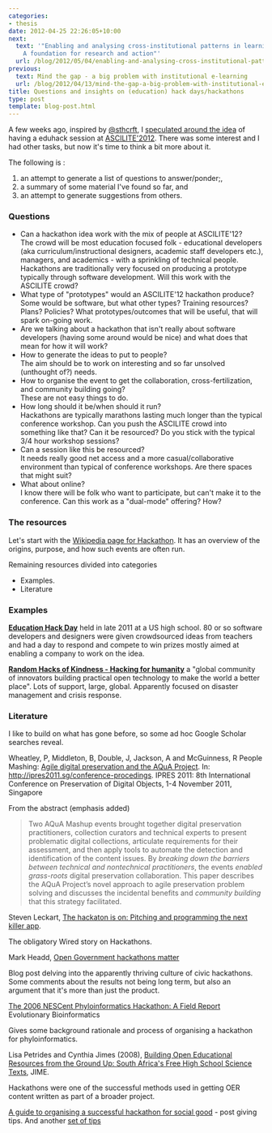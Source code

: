 ```yaml
---
categories:
- thesis
date: 2012-04-25 22:26:05+10:00
next:
  text: '"Enabling and analysing cross-institutional patterns in learning analytics:
    A foundation for research and action"'
  url: /blog/2012/05/04/enabling-and-analysing-cross-institutional-patterns-in-learning-analytics-a-foundation-for-research-and-action/
previous:
  text: Mind the gap - a big problem with institutional e-learning
  url: /blog/2012/04/13/mind-the-gap-a-big-problem-with-institutional-e-learning/
title: Questions and insights on (education) hack days/hackathons
type: post
template: blog-post.html
---
```

A few weeks ago, inspired by [@sthcrft](http://twitter.com/#!/sthcrft), I [speculated around the idea](/blog/2012/03/16/eduhacking-a-better-use-for-part-of-academic-conferences/) of having a eduhack session at [ASCILITE'2012](http://www.ascilite2012.org/home). There was some interest and I had other tasks, but now it's time to think a bit more about it.

The following is :

1. an attempt to generate a list of questions to answer/ponder;,
2. a summary of some material I've found so far, and
3. an attempt to generate suggestions from others.

### Questions

- Can a hackathon idea work with the mix of people at ASCILITE'12?  
    The crowd will be most education focused folk - educational developers (aka curriculum/instructional designers, academic staff developers etc.), managers, and academics - with a sprinkling of technical people. Hackathons are traditionally very focused on producing a prototype typically through software development. Will this work with the ASCILITE crowd?
- What type of "prototypes" would an ASCILITE'12 hackathon produce?  
    Some would be software, but what other types? Training resources? Plans? Policies? What prototypes/outcomes that will be useful, that will spark on-going work.
- Are we talking about a hackathon that isn't really about software developers (having some around would be nice) and what does that mean for how it will work?
- How to generate the ideas to put to people?  
    The aim should be to work on interesting and so far unsolved (unthought of?) needs.
- How to organise the event to get the collaboration, cross-fertilization, and community building going?  
    These are not easy things to do.
- How long should it be/when should it run?  
    Hackathons are typically marathons lasting much longer than the typical conference workshop. Can you push the ASCILITE crowd into something like that? Can it be resourced? Do you stick with the typical 3/4 hour workshop sessions?
- Can a session like this be resourced?  
    It needs really good net access and a more casual/collaborative environment than typical of conference workshops. Are there spaces that might suit?
- What about online?  
    I know there will be folk who want to participate, but can't make it to the conference. Can this work as a "dual-mode" offering? How?

### The resources

Let's start with the [Wikipedia page for Hackathon](http://en.wikipedia.org/wiki/Hackathon). It has an overview of the origins, purpose, and how such events are often run.

Remaining resources divided into categories

- Examples.
- Literature

### Examples

**[Education Hack Day](http://educationhackday.org/)** held in late 2011 at a US high school. 80 or so software developers and designers were given crowdsourced ideas from teachers and had a day to respond and compete to win prizes mostly aimed at enabling a company to work on the idea.

**[Random Hacks of Kindness - Hacking for humanity](http://www.rhok.org/)** a "global community of innovators building practical open technology to make the world a better place". Lots of support, large, global. Apparently focused on disaster management and crisis response.

### Literature

I like to build on what has gone before, so some ad hoc Google Scholar searches reveal.

Wheatley, P, Middleton, B, Double, J, Jackson, A and McGuinness, R People Mashing: [Agile digital preservation and the AQuA Project](http://eprints.whiterose.ac.uk/43837/). In: http://ipres2011.sg/conference-procedings. IPRES 2011: 8th International Conference on Preservation of Digital Objects, 1-4 November 2011, Singapore

From the abstract (emphasis added)

> Two AQuA Mashup events brought together digital preservation practitioners, collection curators and technical experts to present problematic digital collections, articulate requirements for their assessment, and then apply tools to automate the detection and identification of the content issues. By _breaking down the barriers between technical and nontechnical practitioners_, the events _enabled grass-roots_ digital preservation collaboration. This paper describes the AQuA Project’s novel approach to agile preservation problem solving and discusses the incidental benefits and _community building_ that this strategy facilitated.

Steven Leckart, [The hackaton is on: Pitching and programming the next killer app](http://www.wired.com/magazine/2012/02/ff_hackathons/all/1).

The obligatory Wired story on Hackathons.

Mark Headd, [Open Government hackathons matter](http://govfresh.com/2011/08/open-government-hackathons-matter/)

Blog post delving into the apparently thriving culture of civic hackathons. Some comments about the results not being long term, but also an argument that it's more than just the product.

[The 2006 NESCent Phyloinformatics Hackathon: A Field Report](http://www.ncbi.nlm.nih.gov/pmc/articles/PMC2684128/) Evolutionary Bioinformatics

Gives some background rationale and process of organising a hackathon for phyloinformatics.

Lisa Petrides and Cynthia Jimes (2008), [Building Open Educational Resources from the Ground Up: South Africa's Free High School Science Texts](http://jime.open.ac.uk/jime/article/viewArticle/2008-7/339), JIME.

Hackathons were one of the successful methods used in getting OER content written as part of a broader project.

[A guide to organising a successful hackathon for social good](http://blog.dutiee.com/guide-organizing-successful-hackathon-social-good/) - post giving tips. And another [set of tips](http://hackshackers.com/organizers/hackathon-tips/)